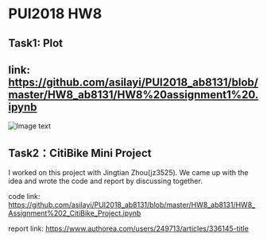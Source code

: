 # PUI2018 HW8
## Task1: Plot
## link: https://github.com/asilayi/PUI2018_ab8131/blob/master/HW8_ab8131/HW8%20assignment1%20.ipynb
![Image text](https://github.com/asilayi/PUI2018_ab8131/blob/master/HW8_ab8131/plot.png)
      
## Task2：CitiBike Mini Project
I worked on this project with Jingtian Zhou(jz3525).
We came up with the idea and wrote the code and report by discussing together. 

code link: https://github.com/asilayi/PUI2018_ab8131/blob/master/HW8_ab8131/HW8_Assignment%202_CitiBike_Project.ipynb

report link: https://www.authorea.com/users/249713/articles/336145-title
